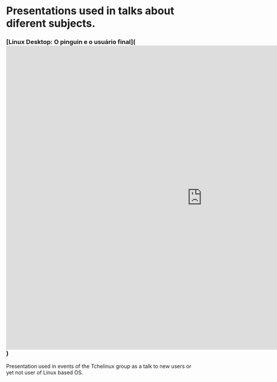 # Presentations used in talks about diferent subjects. 

### [Linux Desktop: O pinguin e o usuário final](<iframe src="https://docs.google.com/presentation/d/e/2PACX-1vSRqCaZ8EoBSvNlk_uSppPo0GpyCpFYGxJiRWDRyNfdW8ZdE5Y4szd1T1ZNxMfLg5cnlWLTR8YEHU7D/embed?start=false&loop=false&delayms=10000" frameborder="0" width="1058" height="823" allowfullscreen="true" mozallowfullscreen="true" webkitallowfullscreen="true"></iframe>)
Presentation used in events of the Tchelinux group as a talk to new users or yet not user of Linux based OS.
